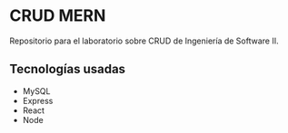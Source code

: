 # CRUD MERN
Repositorio para el laboratorio sobre CRUD de Ingeniería de Software II.

## Tecnologías usadas
- MySQL
- Express
- React
- Node
